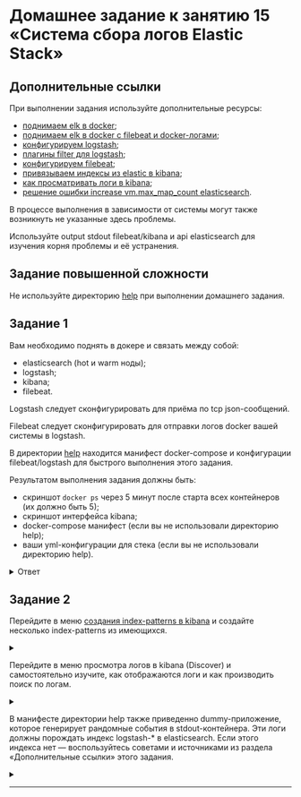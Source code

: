# Домашнее задание к занятию 15 «Система сбора логов Elastic Stack»

## Дополнительные ссылки

При выполнении задания используйте дополнительные ресурсы:

- [поднимаем elk в docker](https://www.elastic.co/guide/en/elastic-stack-get-started/current/get-started-docker.html);
- [поднимаем elk в docker с filebeat и docker-логами](https://www.sarulabs.com/post/5/2019-08-12/sending-docker-logs-to-elasticsearch-and-kibana-with-filebeat.html);
- [конфигурируем logstash](https://www.elastic.co/guide/en/logstash/current/configuration.html);
- [плагины filter для logstash](https://www.elastic.co/guide/en/logstash/current/filter-plugins.html);
- [конфигурируем filebeat](https://www.elastic.co/guide/en/beats/libbeat/5.3/config-file-format.html);
- [привязываем индексы из elastic в kibana](https://www.elastic.co/guide/en/kibana/current/index-patterns.html);
- [как просматривать логи в kibana](https://www.elastic.co/guide/en/kibana/current/discover.html);
- [решение ошибки increase vm.max_map_count elasticsearch](https://stackoverflow.com/questions/42889241/how-to-increase-vm-max-map-count).

В процессе выполнения в зависимости от системы могут также возникнуть не указанные здесь проблемы.

Используйте output stdout filebeat/kibana и api elasticsearch для изучения корня проблемы и её устранения.

## Задание повышенной сложности

Не используйте директорию [help](./help) при выполнении домашнего задания.

## Задание 1

Вам необходимо поднять в докере и связать между собой:

- elasticsearch (hot и warm ноды);
- logstash;
- kibana;
- filebeat.

Logstash следует сконфигурировать для приёма по tcp json-сообщений.

Filebeat следует сконфигурировать для отправки логов docker вашей системы в logstash.

В директории [help](./help) находится манифест docker-compose и конфигурации filebeat/logstash для быстрого 
выполнения этого задания.

Результатом выполнения задания должны быть:

- скриншот `docker ps` через 5 минут после старта всех контейнеров (их должно быть 5);
- скриншот интерфейса kibana;
- docker-compose манифест (если вы не использовали директорию help);
- ваши yml-конфигурации для стека (если вы не использовали директорию help).

<details>
<summary>
Ответ
</summary>

- скриншот `docker ps` через 5 минут после старта всех контейнеров (их должно быть 5):

![img.png](img.png)

- скриншот интерфейса kibana:

![img_1.png](img_1.png)

![img_2.png](img_2.png)

- docker-compose манифест:

[docker-compose.yml](docker%2Fdocker-compose.yml)

```yaml
version: "2.2"

services:
  setup:
    image: docker.elastic.co/elasticsearch/elasticsearch:8.9.0
    volumes:
      - certs:/usr/share/elasticsearch/config/certs
    user: "0"
    command: >
      bash -c '
        if [ x${ELASTIC_PASSWORD} == x ]; then
          echo "Set the ELASTIC_PASSWORD environment variable in the .env file";
          exit 1;
        elif [ x${KIBANA_PASSWORD} == x ]; then
          echo "Set the KIBANA_PASSWORD environment variable in the .env file";
          exit 1;
        fi;
        if [ ! -f config/certs/ca.zip ]; then
          echo "Creating CA";
          bin/elasticsearch-certutil ca --silent --pem -out config/certs/ca.zip;
          unzip config/certs/ca.zip -d config/certs;
        fi;
        if [ ! -f config/certs/certs.zip ]; then
          echo "Creating certs";
          echo -ne \
          "instances:\n"\
          "  - name: es-hot\n"\
          "    dns:\n"\
          "      - es-hot\n"\
          "      - localhost\n"\
          "    ip:\n"\
          "      - 127.0.0.1\n"\
          "  - name: es-warm\n"\
          "    dns:\n"\
          "      - es-warm\n"\
          "      - localhost\n"\
          "    ip:\n"\
          "      - 127.0.0.1\n"\
          > config/certs/instances.yml;
          bin/elasticsearch-certutil cert --silent --pem -out config/certs/certs.zip --in config/certs/instances.yml --ca-cert config/certs/ca/ca.crt --ca-key config/certs/ca/ca.key;
          unzip config/certs/certs.zip -d config/certs;
        fi;
        echo "Setting file permissions"
        chown -R root:root config/certs;
        find . -type d -exec chmod 750 \{\} \;;
        find . -type f -exec chmod 640 \{\} \;;
        echo "Waiting for Elasticsearch availability";
        until curl -s --cacert config/certs/ca/ca.crt https://es-hot:9200 | grep -q "missing authentication credentials"; do sleep 30; done;
        echo "Setting kibana_system password";
        until curl -s -X POST --cacert config/certs/ca/ca.crt -u "elastic:${ELASTIC_PASSWORD}" -H "Content-Type: application/json" https://es-hot:9200/_security/user/kibana_system/_password -d "{\"password\":\"${KIBANA_PASSWORD}\"}" | grep -q "^{}"; do sleep 10; done;
        echo "All done!";
      '
    healthcheck:
      test: ["CMD-SHELL", "[ -f config/certs/es-hot/es-hot.crt ]"]
      interval: 1s
      timeout: 5s
      retries: 120

  es-hot:
    depends_on:
      setup:
        condition: service_healthy
    image: docker.elastic.co/elasticsearch/elasticsearch:${STACK_VERSION}
    container_name: es-hot
    environment:
      - node.name=es-hot
      - cluster.name=${CLUSTER_NAME}
      - cluster.initial_master_nodes=es-hot,es-warm
      - discovery.seed_hosts=es-hot,es-warm
      - node.roles=master,data_content,data_hot
      - bootstrap.memory_lock=true
      - ELASTIC_USERNAME=elastic
      - ELASTIC_PASSWORD=${ELASTIC_PASSWORD}
      - "ES_JAVA_OPTS=-Xms512m -Xmx512m"
      - "http.host=0.0.0.0"
      - xpack.security.enabled=true
      - xpack.security.http.ssl.enabled=true
      - xpack.security.http.ssl.key=certs/es-hot/es-hot.key
      - xpack.security.http.ssl.certificate=certs/es-hot/es-hot.crt
      - xpack.security.http.ssl.certificate_authorities=certs/ca/ca.crt
      - xpack.security.transport.ssl.enabled=true
      - xpack.security.transport.ssl.key=certs/es-hot/es-hot.key
      - xpack.security.transport.ssl.certificate=certs/es-hot/es-hot.crt
      - xpack.security.transport.ssl.certificate_authorities=certs/ca/ca.crt
      - xpack.security.transport.ssl.verification_mode=certificate
      - xpack.license.self_generated.type=${LICENSE}
    volumes:
      - certs:/usr/share/elasticsearch/config/certs
      - esdata01:/usr/share/elasticsearch
    mem_limit: ${MEM_LIMIT}
    ulimits:
      memlock:
        soft: -1
        hard: -1
    ports:
      - ${ES_PORT}:9200
    networks:
      - default
    healthcheck:
      test:
        [
          "CMD-SHELL",
          "curl -s --cacert config/certs/ca/ca.crt https://localhost:9200 | grep -q 'missing authentication credentials'",
        ]
      interval: 10s
      timeout: 10s
      retries: 120

  es-warm:
    depends_on:
      setup:
        condition: service_healthy
    image: docker.elastic.co/elasticsearch/elasticsearch:${STACK_VERSION}
    container_name: es-warm
    environment:
      - node.name=es-warm
      - cluster.name=${CLUSTER_NAME}
      - cluster.initial_master_nodes=es-hot,es-warm
      - discovery.seed_hosts=es-hot,es-warm
      - node.roles=master,data_warm
      - ELASTIC_USERNAME=elastic
      - ELASTIC_PASSWORD=${ELASTIC_PASSWORD}
      - "ES_JAVA_OPTS=-Xms512m -Xmx512m"
      - "http.host=0.0.0.0"
      - xpack.security.enabled=true
      - xpack.security.http.ssl.enabled=true
      - xpack.security.http.ssl.key=certs/es-warm/es-warm.key
      - xpack.security.http.ssl.certificate=certs/es-warm/es-warm.crt
      - xpack.security.http.ssl.certificate_authorities=certs/ca/ca.crt
      - xpack.security.transport.ssl.enabled=true
      - xpack.security.transport.ssl.key=certs/es-warm/es-warm.key
      - xpack.security.transport.ssl.certificate=certs/es-warm/es-warm.crt
      - xpack.security.transport.ssl.certificate_authorities=certs/ca/ca.crt
      - xpack.security.transport.ssl.verification_mode=certificate
      - xpack.license.self_generated.type=${LICENSE}
    volumes:
      - certs:/usr/share/elasticsearch/config/certs
      - esdata02:/usr/share/elasticsearch/data
    mem_limit: ${MEM_LIMIT}
    ulimits:
      memlock:
        soft: -1
        hard: -1
    networks:
      - default
    healthcheck:
      test:
        [
          "CMD-SHELL",
          "curl -s --cacert config/certs/ca/ca.crt https://localhost:9200 | grep -q 'missing authentication credentials'",
        ]
      interval: 10s
      timeout: 10s
      retries: 120

  kibana:
    depends_on:
      es-hot:
        condition: service_healthy
      es-warm:
        condition: service_healthy
    image: docker.elastic.co/kibana/kibana:${STACK_VERSION}
    container_name: kibana
    volumes:
      - certs:/usr/share/kibana/config/certs
      - kibanadata:/usr/share/kibana/data
    ports:
      - ${KIBANA_PORT}:5601
    environment:
#      - SERVERNAME=kibana
      - ELASTICSEARCH_URL=https://es-hot:9200
      - ELASTICSEARCH_HOSTS=["https://es-hot:9200","https://es-warm:9200"]
      - ELASTICSEARCH_USERNAME=kibana_system
      - ELASTICSEARCH_PASSWORD=${KIBANA_PASSWORD}
      - ELASTICSEARCH_SSL_CERTIFICATEAUTHORITIES=config/certs/ca/ca.crt
    mem_limit: ${MEM_LIMIT}
    networks:
      - default
    healthcheck:
      test:
        [
          "CMD-SHELL",
          "curl -s -I http://localhost:5601 | grep -q 'HTTP/1.1 302 Found'",
        ]
      interval: 10s
      timeout: 10s
      retries: 120

  logstash:
    image: docker.elastic.co/logstash/logstash:${STACK_VERSION}
    container_name: logstash
    user: root
    volumes:
      - certs:/usr/share/logstash/certs
      - logstashdata:/usr/share/logstash/data
      - ./logstash/pipeline/:/usr/share/logstash/pipeline/:ro
      - ./logstash/settings/logstash.yml:/usr/share/logstash/config/logstash.yml
    ports:
      - 12345:12345
    depends_on:
      es-hot:
        condition: service_healthy
      es-warm:
        condition: service_healthy
      kibana:
        condition: service_healthy
    environment:
      - "LS_JAVA_OPTS=-Xmx512m -Xms512m"
      - xpack.monitoring.enabled=false
      - ELASTIC_USER=elastic
      - ELASTIC_PASSWORD=${ELASTIC_PASSWORD}
      - ELASTIC_HOSTS=https://es-hot:9200
    networks:
      - default

  filebeat:
    depends_on:
     es-hot:
       condition: service_healthy
    image: docker.elastic.co/beats/filebeat:${STACK_VERSION}
    container_name: filebeat
    privileged: true
    user: root
    command: filebeat -e -strict.perms=false
    volumes:
      - certs:/usr/share/filebeat/certs
      - filebeatdata:/usr/share/filebeat/data
      - "./filebeat/filebeat.yml:/usr/share/filebeat/filebeat.yml"
      - /var/lib/docker:/var/lib/docker:ro
      - /var/run/docker.sock:/var/run/docker.sock:ro
    environment:
      - ELASTIC_USER=elastic
      - ELASTIC_PASSWORD=${ELASTIC_PASSWORD}
      - ELASTIC_HOSTS=https://es-hot:9200
      - KIBANA_HOSTS=http://kibana:5601
      - LOGSTASH_HOSTS=http://logstash:9600
    networks:
      - default

  some_application:
    image: library/python:3.9-alpine
    container_name: some_app
    volumes:
      - ./pinger/:/opt/
    entrypoint: python3 /opt/run.py

volumes:
  certs:
    driver: local
  esdata01:
    driver: local
  esdata02:
    driver: local
  kibanadata:
    driver: local
  logstashdata:
    driver: local
  filebeatdata:
    driver: local

networks:
  default:
    driver: bridge

```

- yml-конфигурации для стека:

[logstash.conf](docker%2Flogstash%2Fpipeline%2Flogstash.conf)

```
input {
#   tcp {
#     port => 12345
#     codec => json
#   }
  beats {
    port => 12345
  }
}
filter{
    json{
        source => "message"
    }
}
output {
  elasticsearch {
    index => "logstash-%{+YYYY.MM.dd}"
    hosts=> "${ELASTIC_HOSTS}"
    user=> "${ELASTIC_USER}"
    password=> "${ELASTIC_PASSWORD}"
    cacert=> "certs/ca/ca.crt"
  }
  stdout { codec => rubydebug }
}
```

[logstash.yml](docker%2Flogstash%2Fsettings%2Flogstash.yml)

```yaml
http.host: 0.0.0.0
xpack.monitoring.enabled: false
```

[filebeat.yml](docker%2Ffilebeat%2Ffilebeat.yml)

```yaml
filebeat.inputs:
  - type: container
    paths:
      - '/var/lib/docker/containers/*/*.log'

processors:
  - add_docker_metadata:
      host: "unix:///var/run/docker.sock"

  - decode_json_fields:
      fields: ["message"]
      target: "json"
      overwrite_keys: true

output.logstash:
  hosts: ["logstash:12345"]
  protocol: tcp

logging.json: true
logging.metrics.enabled: false
```

.env

```
# Password for the 'elastic' user (at least 6 characters)
ELASTIC_PASSWORD=password

# Password for the 'kibana_system' user (at least 6 characters)
KIBANA_PASSWORD=password

# Version of Elastic products
STACK_VERSION=8.9.0

# Set the cluster name
CLUSTER_NAME=docker-cluster

# Set to 'basic' or 'trial' to automatically start the 30-day trial
LICENSE=basic

# Port to expose Elasticsearch HTTP API to the host
ES_PORT=9200

# Port to expose Kibana to the host
KIBANA_PORT=5601

# Increase or decrease based on the available host memory (in bytes)
MEM_LIMIT=1073741824

```

</details>


## Задание 2

Перейдите в меню [создания index-patterns  в kibana](http://localhost:5601/app/management/kibana/indexPatterns/create) и создайте несколько index-patterns из имеющихся.

<details>
<summary>

</summary>

![img_3.png](img_3.png)

![img_4.png](img_4.png)

</details>

Перейдите в меню просмотра логов в kibana (Discover) и самостоятельно изучите, как отображаются логи и как производить поиск по логам.

<details>
<summary>

</summary>

![img_5.png](img_5.png)

</details>

В манифесте директории help также приведенно dummy-приложение, которое генерирует рандомные события в stdout-контейнера.
Эти логи должны порождать индекс logstash-* в elasticsearch. Если этого индекса нет — воспользуйтесь советами и источниками из раздела «Дополнительные ссылки» этого задания.
 
<details>
<summary>

</summary>

![img_6.png](img_6.png)


</details>

---


 
